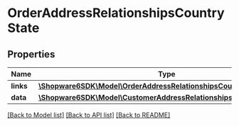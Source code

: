 # OrderAddressRelationshipsCountryState

## Properties
Name | Type | Description | Notes
------------ | ------------- | ------------- | -------------
**links** | [**\Shopware6SDK\Model\OrderAddressRelationshipsCountryStateLinks**](OrderAddressRelationshipsCountryStateLinks.md) |  | [optional] 
**data** | [**\Shopware6SDK\Model\CustomerAddressRelationshipsCountryStateData**](CustomerAddressRelationshipsCountryStateData.md) |  | [optional] 

[[Back to Model list]](../../README.md#documentation-for-models) [[Back to API list]](../../README.md#documentation-for-api-endpoints) [[Back to README]](../../README.md)

